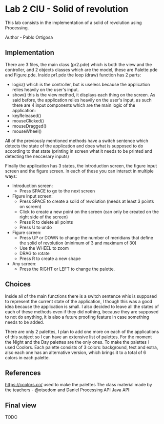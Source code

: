 # Lab 2 CIU - Solid of revolution

This lab consists in the implementation of a solid of revolution using Processing.

Author - Pablo Ortigosa


## Implementation

There are 3 files, the main class (pr2.pde) which is both the view and the controller, and 2 objects classes which are the model, these are Palette.pde and Figure.pde. Inside pr1.pde the loop (draw) function has 2 parts:
* logic() which is the controller, but is useless because the application relies heavily on the user's input.
* show() this is the view method, it displays each thing on the screen.
As said before, the application relies heavily on the user's input, as such there are 4 input components which are the main logic of the application:
* keyReleased()
* mouseClicked()
* mouseDragged()
* mouseWheel()

All of the previously mentioned methods have a switch sentence which detects the state of the application and does what is supposed to do according to that state (printing in screen what it needs to be printed and detecting the neccesary inputs)

Finally the application has 3 states, the introduction screen, the figure input screen and the figure screen. In each of these you can interact in multiple ways:
* Introduction screen: 
  * Press SPACE to go to the next screen
* Figure input screen:
  * Press SPACE to create a solid of revolution (needs at least 3 points on screen)
  * Click to create a new point on the screen (can only be created on the right side of the screen)
  * Press R to delete all points
  * Press U to undo
* Figure screen:
  * Press UP or DOWN to change the number of meridians that define the solid of revolution (minimum of 3 and maximum of 30)
  * Use the WHEEL to zoom
  * DRAG to rotate
  * Press R to create a new shape
* Any screen:
  * Press the RIGHT or LEFT to change the palette.


## Choices

Inside all of the main functions there is a switch sentence whis is supposed to represent the current state of the application, I though this was a good idea because the application is small. I also decided to leave all the states of each of these methods even if they did nothing, because they are supposed to not do anything, it is also a future proofing feature in case something needs to be added.

There are only 2 palettes, I plan to add one more on each of the applications of this subject so I can have an extensive list of palettes. For the moment the Night and the Day palettes are the only ones. To make the palettes I used Coolors. Each palette consists of 3 colors: background, text and extra, also each one has an alternative version, which brings it to a total of 6 colors in each palette.


## References

https://coolors.co/ used to make the palettes
The class material made by the teachers - @otsedom and Daniel
Processing API
Java API

## Final view

TODO
